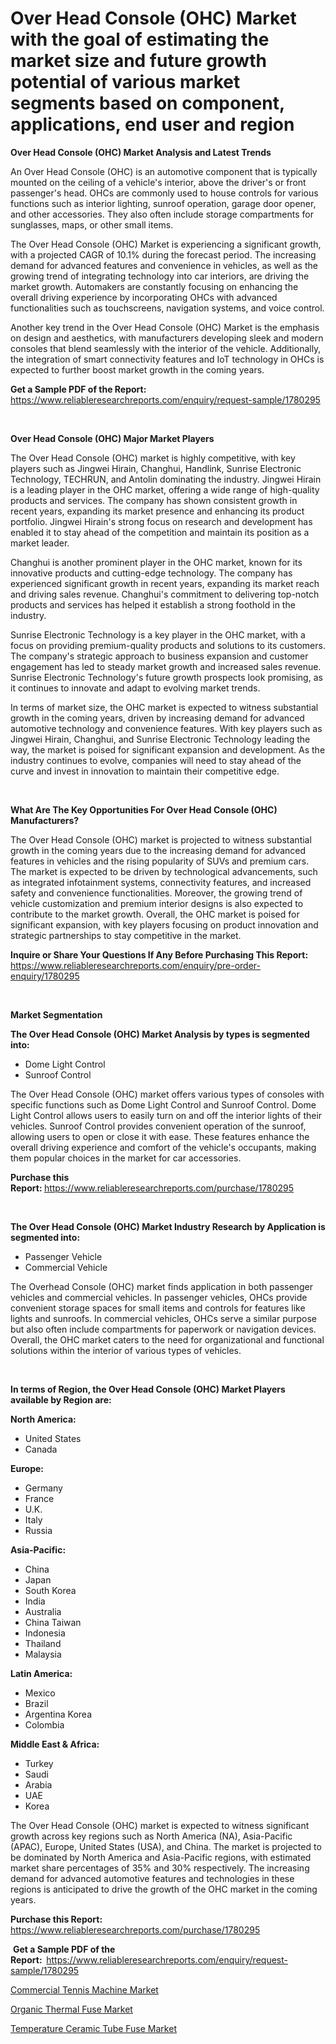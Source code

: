 <p><h1>Over Head Console (OHC) Market with the goal of estimating the market size and future growth potential of various market segments based on component, applications, end user and region</h1></p><p><strong>Over Head Console (OHC) Market Analysis and Latest Trends</strong></p>
<p><p>An Over Head Console (OHC) is an automotive component that is typically mounted on the ceiling of a vehicle's interior, above the driver's or front passenger's head. OHCs are commonly used to house controls for various functions such as interior lighting, sunroof operation, garage door opener, and other accessories. They also often include storage compartments for sunglasses, maps, or other small items.</p><p>The Over Head Console (OHC) Market is experiencing a significant growth, with a projected CAGR of 10.1% during the forecast period. The increasing demand for advanced features and convenience in vehicles, as well as the growing trend of integrating technology into car interiors, are driving the market growth. Automakers are constantly focusing on enhancing the overall driving experience by incorporating OHCs with advanced functionalities such as touchscreens, navigation systems, and voice control.</p><p>Another key trend in the Over Head Console (OHC) Market is the emphasis on design and aesthetics, with manufacturers developing sleek and modern consoles that blend seamlessly with the interior of the vehicle. Additionally, the integration of smart connectivity features and IoT technology in OHCs is expected to further boost market growth in the coming years.</p></p>
<p><strong>Get a Sample PDF of the Report:&nbsp;</strong> <a href="https://www.reliableresearchreports.com/enquiry/request-sample/1780295">https://www.reliableresearchreports.com/enquiry/request-sample/1780295</a></p>
<p>&nbsp;</p>
<p><strong>Over Head Console (OHC) Major Market Players</strong></p>
<p><p>The Over Head Console (OHC) market is highly competitive, with key players such as Jingwei Hirain, Changhui, Handlink, Sunrise Electronic Technology, TECHRUN, and Antolin dominating the industry. Jingwei Hirain is a leading player in the OHC market, offering a wide range of high-quality products and services. The company has shown consistent growth in recent years, expanding its market presence and enhancing its product portfolio. Jingwei Hirain's strong focus on research and development has enabled it to stay ahead of the competition and maintain its position as a market leader.</p><p>Changhui is another prominent player in the OHC market, known for its innovative products and cutting-edge technology. The company has experienced significant growth in recent years, expanding its market reach and driving sales revenue. Changhui's commitment to delivering top-notch products and services has helped it establish a strong foothold in the industry.</p><p>Sunrise Electronic Technology is a key player in the OHC market, with a focus on providing premium-quality products and solutions to its customers. The company's strategic approach to business expansion and customer engagement has led to steady market growth and increased sales revenue. Sunrise Electronic Technology's future growth prospects look promising, as it continues to innovate and adapt to evolving market trends.</p><p>In terms of market size, the OHC market is expected to witness substantial growth in the coming years, driven by increasing demand for advanced automotive technology and convenience features. With key players such as Jingwei Hirain, Changhui, and Sunrise Electronic Technology leading the way, the market is poised for significant expansion and development. As the industry continues to evolve, companies will need to stay ahead of the curve and invest in innovation to maintain their competitive edge.</p></p>
<p>&nbsp;</p>
<p><strong>What Are The Key Opportunities For Over Head Console (OHC) Manufacturers?</strong></p>
<p><p>The Over Head Console (OHC) market is projected to witness substantial growth in the coming years due to the increasing demand for advanced features in vehicles and the rising popularity of SUVs and premium cars. The market is expected to be driven by technological advancements, such as integrated infotainment systems, connectivity features, and increased safety and convenience functionalities. Moreover, the growing trend of vehicle customization and premium interior designs is also expected to contribute to the market growth. Overall, the OHC market is poised for significant expansion, with key players focusing on product innovation and strategic partnerships to stay competitive in the market.</p></p>
<p><strong>Inquire or Share Your Questions If Any Before Purchasing This Report:</strong> <a href="https://www.reliableresearchreports.com/enquiry/pre-order-enquiry/1780295">https://www.reliableresearchreports.com/enquiry/pre-order-enquiry/1780295</a></p>
<p>&nbsp;</p>
<p><strong>Market Segmentation</strong></p>
<p><strong>The Over Head Console (OHC) Market Analysis by types is segmented into:</strong></p>
<p><ul><li>Dome Light Control</li><li>Sunroof Control</li></ul></p>
<p><p>The Over Head Console (OHC) market offers various types of consoles with specific functions such as Dome Light Control and Sunroof Control. Dome Light Control allows users to easily turn on and off the interior lights of their vehicles. Sunroof Control provides convenient operation of the sunroof, allowing users to open or close it with ease. These features enhance the overall driving experience and comfort of the vehicle's occupants, making them popular choices in the market for car accessories.</p></p>
<p><strong>Purchase this Report:&nbsp;</strong><a href="https://www.reliableresearchreports.com/purchase/1780295">https://www.reliableresearchreports.com/purchase/1780295</a></p>
<p>&nbsp;</p>
<p><strong>The Over Head Console (OHC) Market Industry Research by Application is segmented into:</strong></p>
<p><ul><li>Passenger Vehicle</li><li>Commercial Vehicle</li></ul></p>
<p><p>The Overhead Console (OHC) market finds application in both passenger vehicles and commercial vehicles. In passenger vehicles, OHCs provide convenient storage spaces for small items and controls for features like lights and sunroofs. In commercial vehicles, OHCs serve a similar purpose but also often include compartments for paperwork or navigation devices. Overall, the OHC market caters to the need for organizational and functional solutions within the interior of various types of vehicles.</p></p>
<p>&nbsp;</p>
<p><strong>In terms of Region, the Over Head Console (OHC) Market Players available by Region are:</strong></p>
<p>
    <p> <strong> North America: </strong>
        <ul>
            <li>United States</li>
            <li>Canada</li>
        </ul>
        </p> 
    <p> <strong> Europe: </strong>
        <ul>
            <li>Germany</li>
            <li>France</li>
            <li>U.K.</li>
            <li>Italy</li>
            <li>Russia</li>
        </ul>
        </p> 
    <p> <strong> Asia-Pacific: </strong>
        <ul>
            <li>China</li>
            <li>Japan</li>
            <li>South Korea</li>
            <li>India</li>
            <li>Australia</li>
            <li>China Taiwan</li>
            <li>Indonesia</li>
            <li>Thailand</li>
            <li>Malaysia</li>
        </ul>
        </p> 
    <p> <strong> Latin America: </strong>
        <ul>
            <li>Mexico</li>
            <li>Brazil</li>
            <li>Argentina Korea</li>
            <li>Colombia</li>
        </ul>
        </p> 
    <p> <strong> Middle East & Africa: </strong>
        <ul>
            <li>Turkey</li>
            <li>Saudi</li>
            <li>Arabia</li>
            <li>UAE</li>
            <li>Korea</li>
        </ul>
    </p>
    </p>
<p><p>The Over Head Console (OHC) market is expected to witness significant growth across key regions such as North America (NA), Asia-Pacific (APAC), Europe, United States (USA), and China. The market is projected to be dominated by North America and Asia-Pacific regions, with estimated market share percentages of 35% and 30% respectively. The increasing demand for advanced automotive features and technologies in these regions is anticipated to drive the growth of the OHC market in the coming years.</p></p>
<p><strong>Purchase this Report: </strong><a href="https://www.reliableresearchreports.com/purchase/1780295">https://www.reliableresearchreports.com/purchase/1780295</a></p>
<p>&nbsp;<strong>Get a Sample PDF of the Report:&nbsp;&nbsp;</strong><a href="https://www.reliableresearchreports.com/enquiry/request-sample/1780295">https://www.reliableresearchreports.com/enquiry/request-sample/1780295</a></p>
<p><strong></strong></p>
<p><p><a href="https://view.publitas.com/reportprime-1/commercial-tennis-machine-market-size-growth-and-forecast-from-2023-2030/">Commercial Tennis Machine Market</a></p><p><a href="https://view.publitas.com/reportprime-1/organic-thermal-fuse-market-analysis-and-market-size-global-industry-overview-market-segmentation-and-forecast-2023-to-2030/">Organic Thermal Fuse Market</a></p><p><a href="https://view.publitas.com/reportprime-1/temperature-ceramic-tube-fuse-market-size-global-industry-overview-market-segmentation-and-forecast-2023-to-2030/">Temperature Ceramic Tube Fuse Market</a></p></p>